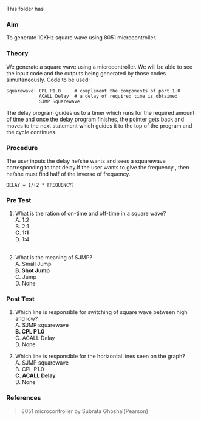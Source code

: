 This folder has 
### Aim
To generate 10KHz square wave using 8051 microcontroller.
### Theory
We generate a square wave using a microcontroller. We will be able to see the input code and the outputs being generated by those codes simultaneously.
Code to be used:
 
```assembly
Squarewave: CPL P1.0     # complement the components of port 1.0
            ACALL Delay  # a delay of required time is obtained
            SJMP Squarewave
```

The delay program guides us to a timer which runs for the required amount of time and once the delay program finishes, the pointer gets back and moves to the next statement which guides it to the top of the program and the cycle continues.

### Procedure
The user inputs the delay he/she wants  and sees a squarewave corresponding to that delay.If the user wants to give the frequency , then he/she must find half of the inverse of frequency.

<pre><code>DELAY = 1/(2 * FREQUENCY)
</code></pre>

### Pre Test
1. What is the ration of on-time and off-time in a square wave?<br>
A. 1:2<br>
B. 2:1<br>
<b>C. 1:1</b><br>
D. 1:4<br><br>

2. What is the meaning of SJMP?<br>
A. Small Jump<br>
<b>B. Shot Jump</b><br>
C. Jump<br>
D. None<br>

### Post Test
1. Which line is responsible for switching of square wave between high and low?<br>
A. SJMP squarewave<br>
<b>B. CPL P1.0</b><br>
C. ACALL Delay<br>
D. None<br>

2. Which line is responsible for the horizontal lines seen on the graph?<br>
A. SJMP squarewave<br>
B. CPL P1.0<br>
<b>C. ACALL Delay</b><br>
D. None<br>

### References
> 8051 microcontroller by Subrata Ghoshal(Pearson)
